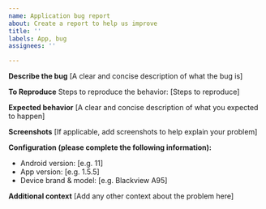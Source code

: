 ```yaml
---
name: Application bug report
about: Create a report to help us improve
title: ''
labels: App, bug
assignees: ''

---
```


**Describe the bug**
[A clear and concise description of what the bug is]

**To Reproduce**
Steps to reproduce the behavior:
[Steps to reproduce]

**Expected behavior**
[A clear and concise description of what you expected to happen]

**Screenshots**
[If applicable, add screenshots to help explain your problem]

**Configuration (please complete the following information):**
 - Android version: [e.g. 11] 
 - App version: [e.g. 1.5.5]
 - Device brand & model: [e.g. Blackview A95]

**Additional context**
[Add any other context about the problem here]
